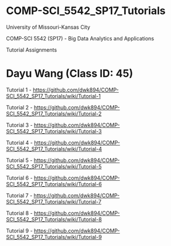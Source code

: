 # COMP-SCI_5542_SP17_Tutorials

University of Missouri-Kansas City

COMP-SCI 5542 (SP17) - Big Data Analytics and Applications

Tutorial Assignments

# Dayu Wang (Class ID: 45)

Tutorial 1 - https://github.com/dwk894/COMP-SCI_5542_SP17_Tutorials/wiki/Tutorial-1

Tutorial 2 - https://github.com/dwk894/COMP-SCI_5542_SP17_Tutorials/wiki/Tutorial-2

Tutorial 3 - https://github.com/dwk894/COMP-SCI_5542_SP17_Tutorials/wiki/Tutorial-3

Tutorial 4 - https://github.com/dwk894/COMP-SCI_5542_SP17_Tutorials/wiki/Tutorial-4

Tutorial 5 - https://github.com/dwk894/COMP-SCI_5542_SP17_Tutorials/wiki/Tutorial-5

Tutorial 6 - https://github.com/dwk894/COMP-SCI_5542_SP17_Tutorials/wiki/Tutorial-6

Tutorial 7 - https://github.com/dwk894/COMP-SCI_5542_SP17_Tutorials/wiki/Tutorial-7

Tutorial 8 - https://github.com/dwk894/COMP-SCI_5542_SP17_Tutorials/wiki/Tutorial-8

Tutorial 9 - https://github.com/dwk894/COMP-SCI_5542_SP17_Tutorials/wiki/Tutorial-9
